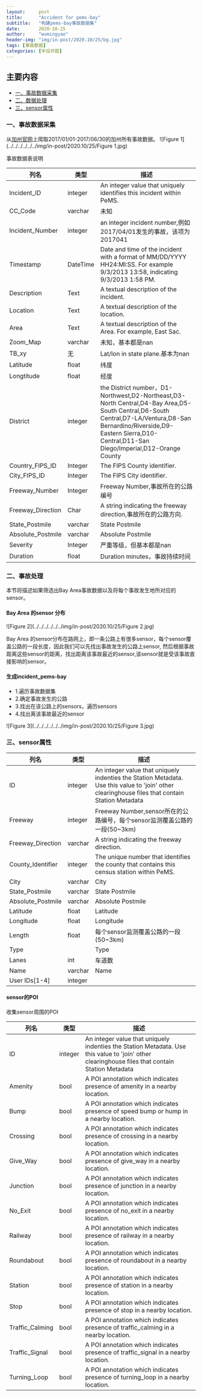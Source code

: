 ```yaml
---
layout:     post
title:      "Accident for pems-bay"
subtitle:   "构建pems-bay事故数据集"
date:       2020-10-25
author:     "wumingyao"
header-img: "img/in-post/2020.10/25/bg.jpg"
tags: [事故数据]
categories: [毕设开题]
---
```


## 主要内容
* [一、事故数据采集](#p1)
* [二、数据处理](#p2)
* [三、sensor属性](#p3)


###  <span id="p1">一、事故数据采集</span>
从[加州官网](http://pems.dot.ca.gov/)上爬取2017/01/01-2017/06/30的加州所有事故数据。
![Figure 1](../../../../../../img/in-post/2020.10/25/Figure 1.jpg)

事故数据表说明
 
|列名|类型|描述|
|----|----|----|
|Incident_ID|integer|An integer value that uniquely identifies this incident within PeMS.|
|CC_Code|varchar|未知|
|Incident_Number|integer|an integer incident number,例如2017/04/01发生的事故，该项为2017041|
|Timestamp|DateTime|Date and time of the incident with a format of MM/DD/YYYY HH24:MI:SS. For example 9/3/2013 13:58, indicating 9/3/2013 1:58 PM.|
|Description|Text|A textual description of the incident.|
|Location|Text|A textual description of the location.|
|Area|Text|A textual description of the Area. For example, East Sac.|
|Zoom_Map|varchar|未知，基本都是nan|
|TB_xy|无|Lat/lon in state plane.基本为nan|
|Latitude|float|纬度|
|Longtitude|float|经度|
|District|integer|the District number，D1-Northwest,D2-Northeast,D3-North Central,D4-Bay Area,D5-South Central,D6-South Central,D7-LA/Ventura,D8-San Bernardino/Riverside,D9-Eastern Sierra,D10-Central,D11-San Diego/Imperial,D12-Orange County|
|Country_FIPS_ID|Integer|The FIPS County identifier.|
|City_FIPS_ID|Integer|The FIPS City identifier.|
|Freeway_Number|Integer|Freeway Number,事故所在的公路编号|
|Freeway_Direction|Char|A string indicating the freeway direction,事故所在的公路方向.|
|State_Postmile|varchar|State Postmile|
|Absolute_Postmile|varchar|Absolute Postmile|
|Severity|Integer|严重等级，但基本都是nan|
|Duration|float|Duration minutes，事故持续时间|

### <span id="p2">二、事故处理</span>
本节将描述如果筛选出Bay Area事故数据以及将每个事故发生地所对应的sensor。

#### Bay Area 的sensor 分布
![Figure 2](../../../../../../img/in-post/2020.10/25/Figure 2.jpg)

Bay Area 的sensor分布在路网上，即一条公路上有很多sensor，每个sensor覆盖公路的一段长度，因此我们可以先找出事故发生的公路上sensor,
然后根据事故距离这些sensor的距离，找出距离该事故最近的sensor,该sensor就是受该事故直接影响的sensor。

#### 生成incident_pems-bay
* 1.遍历事故数据集
* 2.确定事故发生的公路
* 3.找出在该公路上的sensors，遍历sensors
* 4.找出离该事故最近的sensor

![Figure 3](../../../../../../img/in-post/2020.10/25/Figure 3.jpg)

### <span id="p3">三、sensor属性</span>

|列名|类型|描述|
|----|----|----|
|ID|integer|An integer value that uniquely indenties the Station Metadata. Use this value to 'join' other clearinghouse files that contain Station Metadata|
|Freeway|integer|Freeway Number,sensor所在的公路编号，每个sensor监测覆盖公路的一段(50~3km)|
|Freeway_Direction|varchar|A string indicating the freeway direction.|
|County_Identifier|integer|The unique number that identifies the county that contains this census station within PeMS.|
|City|varchar|City|
|State_Postmile|varchar|State Postmile|
|Absolute_Postmile|varchar|Absolute Postmile|
|Latitude|float|Latitude|
|Longitude|float|Longitude|
|Length|float|每个sensor监测覆盖公路的一段(50~3km)|
|Type||Type|
|Lanes|int|车道数|
|Name|varchar|Name|
|User IDs[1-4]|integer||

#### sensor的POI
收集sensor周围的POI

|列名|类型|描述|
|----|----|----|
|ID|integer|An integer value that uniquely indenties the Station Metadata. Use this value to 'join' other clearinghouse files that contain Station Metadata|
|Amenity|bool|A POI annotation which indicates presence of amenity in a nearby location.|
|Bump|bool|A POI annotation which indicates presence of speed bump or hump in a nearby location.|
|Crossing|bool|A POI annotation which indicates presence of crossing in a nearby location.|
|Give_Way|bool|A POI annotation which indicates presence of give_way in a nearby location.|
|Junction|bool|A POI annotation which indicates presence of junction in a nearby location.|
|No_Exit|bool|A POI annotation which indicates presence of no_exit in a nearby location.|
|Railway|bool|A POI annotation which indicates presence of railway in a nearby location.|
|Roundabout|bool|A POI annotation which indicates presence of roundabout in a nearby location.|
|Station|bool|A POI annotation which indicates presence of station in a nearby location.|
|Stop|bool|A POI annotation which indicates presence of stop in a nearby location.|
|Traffic_Calming|bool|A POI annotation which indicates presence of traffic_calming in a nearby location.|
|Traffic_Signal|bool|A POI annotation which indicates presence of traffic_signal in a nearby location.|
|Turning_Loop|bool|A POI annotation which indicates presence of turning_loop in a nearby location.|